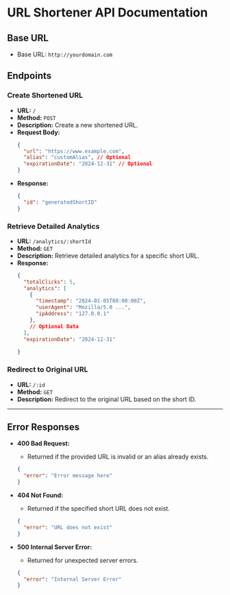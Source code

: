 # URL Shortener API Documentation

## Base URL
- Base URL: `http://yourdomain.com`

## Endpoints

### Create Shortened URL
- **URL:** `/`
- **Method:** `POST`
- **Description:** Create a new shortened URL.
- **Request Body:**
    ```json
    {
      "url": "https://www.example.com",
      "alias": "customAlias", // Optional
      "expirationDate": "2024-12-31" // Optional
    }
    ```
- **Response:**
    ```json
    {
      "id": "generatedShortID"
    }
    ```

### Retrieve Detailed Analytics
- **URL:** `/analytics/:shortId`
- **Method:** `GET`
- **Description:** Retrieve detailed analytics for a specific short URL.
- **Response:**
    ```json
    {
      "totalClicks": 5,
      "analytics": [
        {
          "timestamp": "2024-01-05T08:00:00Z",
          "userAgent": "Mozilla/5.0 ...",
          "ipAddress": "127.0.0.1"
        },
        // Optional Data
      ],
      "expirationDate": "2024-12-31"
     
    }
    ```

### Redirect to Original URL
- **URL:** `/:id`
- **Method:** `GET`
- **Description:** Redirect to the original URL based on the short ID.

---

## Error Responses
- **400 Bad Request:**
    - Returned if the provided URL is invalid or an alias already exists.
    ```json
    {
      "error": "Error message here"
    }
    ```

- **404 Not Found:**
    - Returned if the specified short URL does not exist.
    ```json
    {
      "error": "URL does not exist"
    }
    ```

- **500 Internal Server Error:**
    - Returned for unexpected server errors.
    ```json
    {
      "error": "Internal Server Error"
    }
    ```
